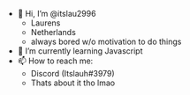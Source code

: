 - 👋 Hi, I’m @itslau2996
  - Laurens
  - Netherlands
  - always bored w/o motivation to do things
- 🌱 I’m currently learning Javascript
- 📫 How to reach me:
    - Discord (Itslauh#3979)
    - Thats about it tho lmao

<!---
itslau2996/itslau2996 is a ✨ special ✨ repository because its `README.md` (this file) appears on your GitHub profile.
You can click the Preview link to take a look at your changes.
--->
